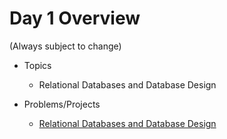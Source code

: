 # Day 1 Overview

(Always subject to change)

- Topics
  - Relational Databases and Database Design

- Problems/Projects
  - [Relational Databases and Database Design](https://docs.google.com/presentation/d/1C22bQhknL34QW85iaMa5mumTprDXnzk279ErWFOo45I/edit#slide=id.p)

